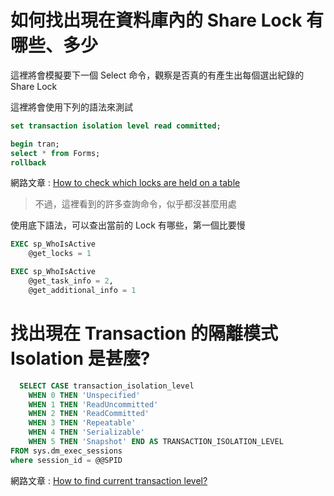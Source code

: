 # 如何找出現在資料庫內的 Share Lock 有哪些、多少

這裡將會模擬要下一個 Select 命令，觀察是否真的有產生出每個選出紀錄的 Share Lock

這裡將會使用下列的語法來測試

```sql
set transaction isolation level read committed;

begin tran;
select * from Forms;
rollback
```

網路文章 : [How to check which locks are held on a table](https://stackoverflow.com/questions/694581/how-to-check-which-locks-are-held-on-a-table)
> 不過，這裡看到的許多查詢命令，似乎都沒甚麼用處

使用底下語法，可以查出當前的 Lock 有哪些，第一個比要慢

```sql
EXEC sp_WhoIsActive
	@get_locks = 1

EXEC sp_WhoIsActive
    @get_task_info = 2,
    @get_additional_info = 1
```

# 找出現在 Transaction 的隔離模式 Isolation 是甚麼?

```sql
  SELECT CASE transaction_isolation_level 
    WHEN 0 THEN 'Unspecified' 
    WHEN 1 THEN 'ReadUncommitted' 
    WHEN 2 THEN 'ReadCommitted' 
    WHEN 3 THEN 'Repeatable' 
    WHEN 4 THEN 'Serializable' 
    WHEN 5 THEN 'Snapshot' END AS TRANSACTION_ISOLATION_LEVEL 
FROM sys.dm_exec_sessions 
where session_id = @@SPID
```

網路文章 : [How to find current transaction level?](https://stackoverflow.com/questions/1038113/how-to-find-current-transaction-level)
